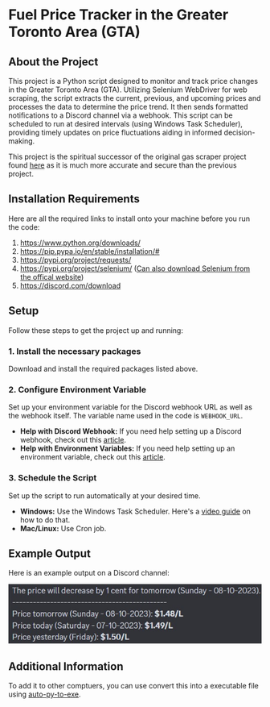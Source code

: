 # Fuel Price Tracker in the Greater Toronto Area (GTA)

## About the Project

This project is a Python script designed to monitor and track price changes in the Greater Toronto Area (GTA). Utilizing Selenium WebDriver for web scraping, the script extracts the current, previous, and upcoming prices and processes the data to determine the price trend. It then sends formatted notifications to a Discord channel via a webhook. This script can be scheduled to run at desired intervals (using Windows Task Scheduler), providing timely updates on price fluctuations aiding in informed decision-making.

This project is the spiritual successor of the original gas scraper project found [here](https://github.com/JacYuan1/Gas-Price-Scraper-Project) as it is much more accurate and secure than the previous project.

## Installation Requirements

Here are all the required links to install onto your machine before you run the code:

1. https://www.python.org/downloads/
2. https://pip.pypa.io/en/stable/installation/#
3. https://pypi.org/project/requests/
4. https://pypi.org/project/selenium/ ([Can also download Selenium from the offical website](https://www.selenium.dev/documentation/webdriver/))
5. https://discord.com/download

## Setup

Follow these steps to get the project up and running:

### 1. Install the necessary packages
   Download and install the required packages listed above.

### 2. Configure Environment Variable
   Set up your environment variable for the Discord webhook URL as well as the webhook itself. The variable name used in the code is `WEBHOOK_URL`.
   - **Help with Discord Webhook:** If you need help setting up a Discord webhook, check out this [article](https://support.discord.com/hc/en-us/articles/228383668-Intro-to-Webhooks).
   - **Help with Environment Variables:** If you need help setting up an environment variable, check out this [article](https://www3.ntu.edu.sg/home/ehchua/programming/howto/Environment_Variables.html).

### 3. Schedule the Script
   Set up the script to run automatically at your desired time.
   - **Windows:** Use the Windows Task Scheduler. Here's a [video guide](https://www.youtube.com/watch?v=ic4lUiDTbVI) on how to do that.
   - **Mac/Linux:** Use Cron job.

## Example Output

Here is an example output on a Discord channel:

![ex_image](example_output.jpg)

## Additional Information

To add it to other comptuers, you can use convert this into a executable file using [auto-py-to-exe](https://github.com/brentvollebregt/auto-py-to-exe).

